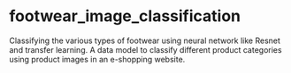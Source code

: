 # footwear_image_classification
Classifying the various types of footwear using neural network like Resnet and transfer learning. 
A data model to classify different product categories using product images in an e-shopping website.
